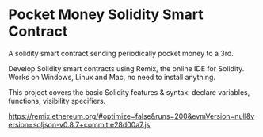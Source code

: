 # Pocket Money Solidity Smart Contract
A solidity smart contract sending periodically pocket money to a 3rd. 

Develop Solidity smart contracts using Remix, the online IDE for Solidity. Works on Windows, Linux and Mac, no need to install anything. 

This project covers the basic Solidity features & syntax: declare variables, functions, visibility specifiers. 

https://remix.ethereum.org/#optimize=false&runs=200&evmVersion=null&version=soljson-v0.8.7+commit.e28d00a7.js
